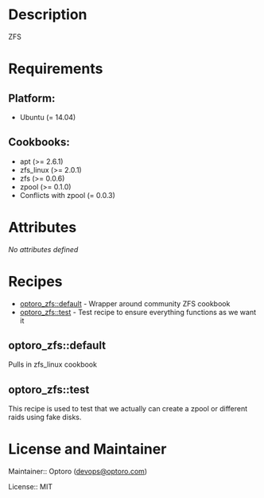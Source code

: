 # Description

ZFS

# Requirements

## Platform:

* Ubuntu (= 14.04)

## Cookbooks:

* apt (>= 2.6.1)
* zfs_linux (>= 2.0.1)
* zfs (>= 0.0.6)
* zpool (>= 0.1.0)
* Conflicts with zpool (= 0.0.3)

# Attributes

*No attributes defined*

# Recipes

* [optoro_zfs::default](#optoro_zfsdefault) - Wrapper around community ZFS cookbook
* [optoro_zfs::test](#optoro_zfstest) - Test recipe to ensure everything functions as we want it

## optoro_zfs::default

Pulls in zfs_linux cookbook

## optoro_zfs::test

This recipe is used to test that we actually can create a zpool or different raids
using fake disks.

# License and Maintainer

Maintainer:: Optoro (<devops@optoro.com>)

License:: MIT

